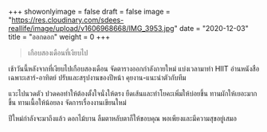 +++
showonlyimage = false
draft = false
image = "https://res.cloudinary.com/sdees-reallife/image/upload/v1606968668/IMG_3953.jpg"
date = "2020-12-03"
title = "ออกดอก"
weight = 0
+++
> เกือบสองเดือนที่เงียบไป

เช้าวันนี้หลังจากที่เงียบไปเกือบสองเดือน จัดตารางออกกำลังกายใหม่ แบ่งเวลามาทำ HIIT อ่านหนังสือเฉพาะเสาร์-อาทิตย์ ปรับและสรุปงานของปีหน้า คุยงาน-แนะนำตัวกับทีม

แวะไปนวดตัว ปวดคอทำให้ต้องตั้งใจนั่งให้ตรง ยืดเส้นและทำโยคะเพิ่มให้บ่อยขึ้น ทานผักให้เยอะมากขึ้น ทานเนื้อให้น้อยลง จัดการเรื่องงานเขียนใหม่

ปีใหม่กำลังจะมาถึงแล้ว ดอกไม้บาน ลืมตาหลับตาก็ให้ขอบคุณ พอเพียงและมีความสุขอยู่เสมอ
